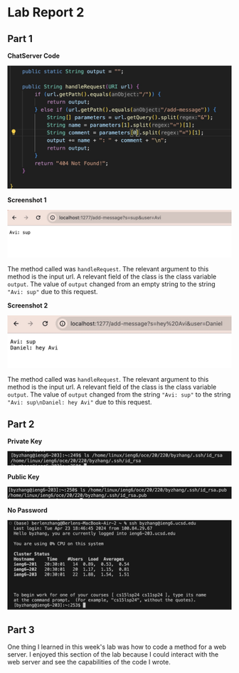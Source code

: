 # Lab Report 2

## Part 1

**ChatServer Code**

![Image](ChatServer.jpg)

**Screenshot 1**

![Image](server1.jpg)

The method called was `handleRequest`. The relevant argument to this method is the input url. A relevant field of the class is the class variable `output`. The value of `output` changed from an empty string to the string `"Avi: sup"` due to this request.

**Screenshot 2**

![Image](server2.jpg)

The method called was `handleRequest`. The relevant argument to this method is the input url. A relevant field of the class is the class variable `output`. The value of `output` changed from the string `"Avi: sup"` to the string `"Avi: sup\nDaniel: hey Avi"` due to this request.

## Part 2

**Private Key**

![Image](privateKey.jpg)

**Public Key**

![Image](publicKey.jpg)

**No Password**

![Image](noPassword.jpg)

## Part 3

One thing I learned in this week's lab was how to code a method for a web server. I enjoyed this section of the lab because I could interact with the web server and see the capabilities of the code I wrote. 

